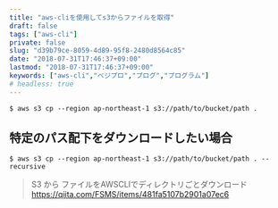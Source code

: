 ```yaml
---
title: "aws-cliを使用してs3からファイルを取得"
draft: false
tags: ["aws-cli"]
private: false
slug: "d39b79ce-8059-4d89-95f8-2480d8564c85"
date: "2018-07-31T17:46:37+09:00"
lastmod: "2018-07-31T17:46:37+09:00"
keywords: ["aws-cli","ベジプロ","プログ","プログラム"]
# headless: true
---
```


```
$ aws s3 cp --region ap-northeast-1 s3://path/to/bucket/path .
```

## 特定のパス配下をダウンロードしたい場合 
```
$ aws s3 cp --region ap-northeast-1 s3://path/to/bucket/path . --recursive
```

> S3 から ファイルをAWSCLIでディレクトリごとダウンロード
https://qiita.com/FSMS/items/481fa5107b2901a07ec6
